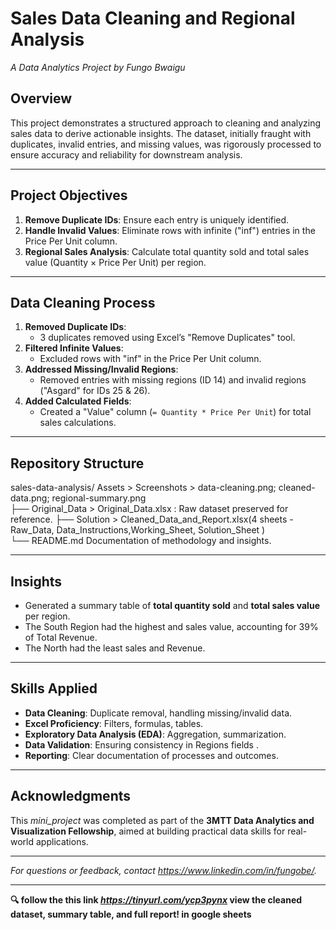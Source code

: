 # Sales Data Cleaning and Regional Analysis  
*A Data Analytics Project by Fungo Bwaigu*  

## Overview  
This project demonstrates a structured approach to cleaning and analyzing sales data to derive actionable insights. 
The dataset, initially fraught with duplicates, invalid entries, and missing values, was rigorously processed
 to ensure accuracy and reliability for downstream analysis.  

---

## Project Objectives  
1. **Remove Duplicate IDs**: Ensure each entry is uniquely identified.  
2. **Handle Invalid Values**: Eliminate rows with infinite ("inf") entries in the Price Per Unit column.  
3. **Regional Sales Analysis**: Calculate total quantity sold and total sales value (Quantity × Price Per Unit) per region.  

---

## Data Cleaning Process  
1. **Removed Duplicate IDs**:  
   - 3 duplicates removed using Excel’s "Remove Duplicates" tool.  
2. **Filtered Infinite Values**:  
   - Excluded rows with "inf" in the Price Per Unit column.  
3. **Addressed Missing/Invalid Regions**:  
   - Removed entries with missing regions (ID 14) and invalid regions ("Asgard" for IDs 25 & 26).  
4. **Added Calculated Fields**:  
   - Created a "Value" column (`= Quantity * Price Per Unit`) for total sales calculations.  

---

## Repository Structure 

sales-data-analysis/
	Assets > Screenshots > data-cleaning.png; cleaned-data.png; regional-summary.png		
├── Original_Data >  Original_Data.xlsx : Raw dataset preserved for reference. 
├── Solution > Cleaned_Data_and_Report.xlsx(4 sheets - Raw_Data, Data_Instructions,Working_Sheet, Solution_Sheet )  
└── README.md Documentation of methodology and insights.
  

---

## Insights  
- Generated a summary table of **total quantity sold** and **total sales value** per region.  
- The South Region had the highest and sales value, accounting for 39% of Total Revenue. 
- The North had the least sales and Revenue. 

---


## Skills Applied  
- **Data Cleaning**: Duplicate removal, handling missing/invalid data.  
- **Excel Proficiency**: Filters, formulas, tables.  
- **Exploratory Data Analysis (EDA)**: Aggregation, summarization.  
- **Data Validation**: Ensuring consistency in Regions fields .  
- **Reporting**: Clear documentation of processes and outcomes.  

---

## Acknowledgments  
This *mini_project* was completed as part of the **3MTT Data Analytics and Visualization Fellowship**,
 aimed at building practical data skills for real-world applications.  

---

*For questions or feedback, contact https://www.linkedin.com/in/fungobe/.*  

---  

**🔍 follow the this link *https://tinyurl.com/ycp3pynx*  view the cleaned dataset, summary table, and full report! in google sheets**  


  